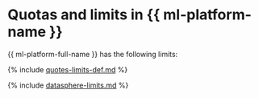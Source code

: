 # Quotas and limits in {{ ml-platform-name }}

{{ ml-platform-full-name }} has the following limits:

{% include [quotes-limits-def.md](../../_includes/quotes-limits-def.md) %}

{% include [datasphere-limits.md](../../_includes/datasphere-limits.md) %}
